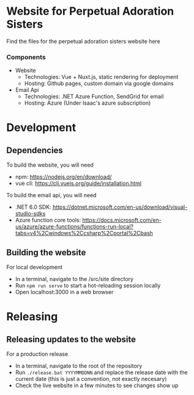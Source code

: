 # Website for Perpetual Adoration Sisters
Find the files for the perpetual adoration sisters website here

### Components
 - Website
   - Technologies: Vue + Nuxt.js, static rendering for deployment
   - Hosting: Github pages, custom domain via google domains
 - Email Api
   - Technologies: .NET Azure Function, SendGrid for email
   - Hosting: Azure (Under Isaac's azure subscription)

# Development

## Dependencies
To build the website, you will need
- npm: https://nodejs.org/en/download/
- vue cli: https://cli.vuejs.org/guide/installation.html

To build the email api, you will need
- .NET 6.0 SDK: https://dotnet.microsoft.com/en-us/download/visual-studio-sdks
- Azure function core tools: https://docs.microsoft.com/en-us/azure/azure-functions/functions-run-local?tabs=v4%2Cwindows%2Ccsharp%2Cportal%2Cbash

## Building the website
For local development
 - In a terminal, navigate to the /src/site directory
 - Run `npm run serve` to start a hot-reloading session locally
 - Open localhost:3000 in a web browser

# Releasing

## Releasing updates to the website
For a production release
- In a terminal, navigate to the root of the repository
- Run `./release.bat YYYYMMDDNN` and replace the release date with the current date (this is just a convention, not exactly necesary)
- Check the live website in a few minutes to see changes show up